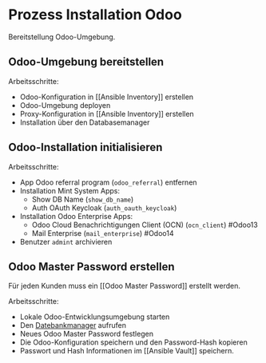 # Prozess Installation Odoo
Bereitstellung Odoo-Umgebung.

## Odoo-Umgebung bereitstellen

Arbeitsschritte:
* Odoo-Konfiguration in [[Ansible Inventory]] erstellen
* Odoo-Umgebung deployen
* Proxy-Konfiguration in [[Ansible Inventory]] erstellen
* Installation über den Databasemanager

## Odoo-Installation initialisieren

Arbeitsschritte:
* App Odoo referral program (`odoo_referral`) entfernen
* Installation Mint System Apps:
	* Show DB Name (`show_db_name`)
	* Auth OAuth Keycloak (`auth_oauth_keycloak`)
* Installation Odoo Enterprise Apps:
	* Odoo Cloud Benachrichtigungen Client (OCN) (`ocn_client`) #Odoo13 
	* Mail Enterprise (`mail_enterprise`) #Odoo14 
* Benutzer `admint` archivieren 

## Odoo Master Password erstellen

Für jeden Kunden muss ein [[Odoo Master Password]] erstellt werden.

Arbeitsschritte:
* Lokale Odoo-Entwicklungsumgebung starten
* Den [Datebankmanager](http://localhost:8069/web/database/manager) aufrufen
* Neues Odoo Master Password festlegen
* Die Odoo-Konfiguration speichern und den Password-Hash kopieren
* Passwort und Hash Informationen im [[Ansible Vault]] speichern.

